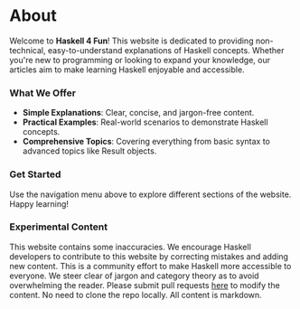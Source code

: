 # About

Welcome to **Haskell 4 Fun**! This website is dedicated to providing non-technical, easy-to-understand explanations of Haskell concepts. Whether you're new to programming or looking to expand your knowledge, our articles aim to make learning Haskell enjoyable and accessible.

### What We Offer

- **Simple Explanations**: Clear, concise, and jargon-free content.
- **Practical Examples**: Real-world scenarios to demonstrate Haskell concepts.
- **Comprehensive Topics**: Covering everything from basic syntax to advanced topics like Result objects.

### Get Started

Use the navigation menu above to explore different sections of the website. Happy learning!

### Experimental Content

This website contains some inaccuracies. We encourage Haskell developers to contribute to this website by correcting mistakes and adding new content. This is a community effort to make Haskell more accessible to everyone. We steer clear of jargon and category theory as to avoid overwhelming the reader. Please submit pull requests [here](https://github.com/MelbourneDeveloper/Haskell4Fun) to modify the content. No need to clone the repo locally. All content is markdown.